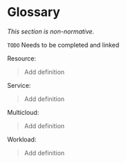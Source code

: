 # Glossary

*This section is non-normative.*

`TODO` Needs to be completed and linked

Resource:
> Add definition

Service:
> Add definition

Multicloud:
> Add definition

Workload:
> Add definition
